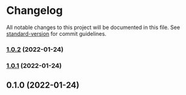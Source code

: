 # Changelog

All notable changes to this project will be documented in this file. See [standard-version](https://github.com/conventional-changelog/standard-version) for commit guidelines.

### [1.0.2](https://github.com/GnomGad/node-template-converter/compare/v1.0.1...v1.0.2) (2022-01-24)

### [1.0.1](https://github.com/GnomGad/node-template-converter/compare/v0.1.0...v1.0.1) (2022-01-24)

## 0.1.0 (2022-01-24)
